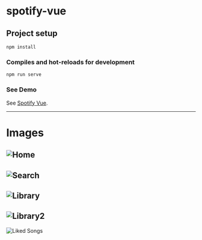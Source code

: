 # spotify-vue

## Project setup
```
npm install
```

### Compiles and hot-reloads for development
```
npm run serve
```
### See Demo
See [Spotify Vue](https://spotifyvue.netlify.app/).
***
# Images
![Home](https://i.ibb.co/xCJwM8C/Screenshot-2021-08-16-195921.png)
---
![Search](https://i.ibb.co/dgpBRmT/Screenshot-2021-08-16-195942.png)
---
![Library](https://i.ibb.co/BCQrf6g/Screenshot-2021-08-16-195957.png)
---
![Library2](https://i.ibb.co/VgvT7C7/Screenshot-2021-08-16-200008.png)
---
![Liked Songs](https://i.ibb.co/BN1mkQ0/Screenshot-2021-08-16-200020.png)
